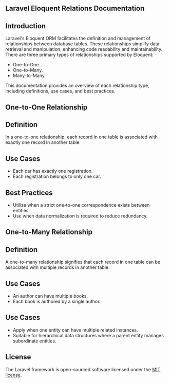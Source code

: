 ## Laravel Eloquent Relations Documentation

## Introduction


Laravel's Eloquent ORM facilitates the definition and management of relationships between database tables. These relationships simplify data retrieval and manipulation, enhancing code readability and maintainability. There are three primary types of relationships supported by Eloquent:

- One-to-One.
- One-to-Many.
- Many-to-Many.

This documentation provides an overview of each relationship type, including definitions, use cases, and best practices.

## One-to-One Relationship

## Definition

In a one-to-one relationship, each record in one table is associated with exactly one record in another table.

## Use Cases

- Each car has exactly one registration.
- Each registration belongs to only one car.

## Best Practices

- Utilize when a strict one-to-one correspondence exists between entities.
- Use when data normalization is required to reduce redundancy.


## One-to-Many Relationship

## Definition

A one-to-many relationship signifies that each record in one table can be associated with multiple records in another table.

## Use Cases

- An author can have multiple books.
- Each book is authored by a single author.

## Use Cases

- Apply when one entity can have multiple related instances.
-   Suitable for hierarchical data structures where a parent entity manages subordinate entities.


## License

The Laravel framework is open-sourced software licensed under the [MIT license](https://opensource.org/licenses/MIT).

